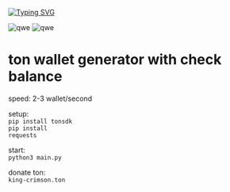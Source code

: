 [![Typing SVG](https://readme-typing-svg.herokuapp.com/?color=%2336BCF7&lines=TON+wallet+finder)](https://github.com/KaliCrimson/ton-wallet-finder?tab=readme-ov-file#ton-wallet-generator-with-check-balance)

![qwe](https://img.shields.io/badge/python3-yellow?logo=python) ![qwe](https://img.shields.io/badge/tonsdk-gray?logo=ton)
<h1>ton wallet generator with check balance</h1>


speed: 2-3 wallet/second

setup: <br>
<code>pip install tonsdk</code>
<br>
<code>pip install requests</code>

start: <br>
<code>python3 main.py</code>


donate ton: <br>
<code>king-crimson.ton</code>
